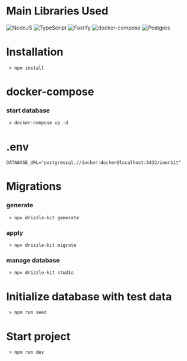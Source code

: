 # Main Libraries Used
![NodeJS](https://img.shields.io/badge/node.js-white?style=for-the-badge&logo=node.js&logoColor=6DA55F)
![TypeScript](https://img.shields.io/badge/typescript-white.svg?style=for-the-badge&logo=typescript&logoColor=blue)
![Fastify](https://img.shields.io/badge/fastify-white?style=for-the-badge&logo=fastify&logoColor=black)
![docker-compose](https://img.shields.io/badge/docker-white?style=for-the-badge&logo=docker&logoColor=blue)
![Postgres](https://img.shields.io/badge/postgres-white.svg?style=for-the-badge&logo=postgresql&logoColor=%23316192)

# Installation
``` > npm install```

# docker-compose
### start database
``` > docker-compose up -d```

# .env
```properties
DATABASE_URL="postgressql://docker:docker@localhost:5432/inorbit"
```

# Migrations
### generate
``` > npx drizzle-kit generate```

### apply
``` > npx drizzle-kit migrate```

### manage database
``` > npx drizzle-kit studio```

# Initialize database with test data
``` > npm run seed```

# Start project
``` > npm run dev```
